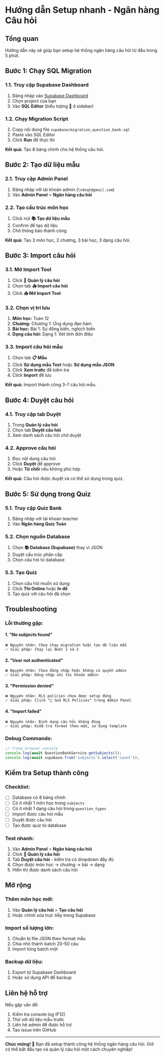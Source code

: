 # Hướng dẫn Setup nhanh - Ngân hàng Câu hỏi

## Tổng quan
Hướng dẫn này sẽ giúp bạn setup hệ thống ngân hàng câu hỏi từ đầu trong 5 phút.

## Bước 1: Chạy SQL Migration

### 1.1. Truy cập Supabase Dashboard
1. Đăng nhập vào [Supabase Dashboard](https://app.supabase.com)
2. Chọn project của bạn
3. Vào **SQL Editor** (biểu tượng 📝 ở sidebar)

### 1.2. Chạy Migration Script
1. Copy nội dung file `supabase/migration_question_bank.sql`
2. Paste vào SQL Editor
3. Click **Run** để thực thi

**Kết quả:** Tạo 8 bảng chính cho hệ thống câu hỏi.

## Bước 2: Tạo dữ liệu mẫu

### 2.1. Truy cập Admin Panel
1. Đăng nhập với tài khoản admin (`lvdoqt@gmail.com`)
2. Vào **Admin Panel** > **Ngân hàng câu hỏi**

### 2.2. Tạo cấu trúc môn học
1. Click nút **📚 Tạo dữ liệu mẫu**
2. Confirm để tạo dữ liệu
3. Chờ thông báo thành công

**Kết quả:** Tạo 3 môn học, 2 chương, 3 bài học, 3 dạng câu hỏi.

## Bước 3: Import câu hỏi

### 3.1. Mở Import Tool
1. Click **📝 Quản lý câu hỏi**
2. Chọn tab **📥 Import câu hỏi**
3. Click **📥 Mở Import Tool**

### 3.2. Chọn vị trí lưu
1. **Môn học:** Toán 12
2. **Chương:** Chương 1: Ứng dụng đạo hàm
3. **Bài học:** Bài 1: Sự đồng biến, nghịch biến
4. **Dạng câu hỏi:** Dạng 1: Xét tính đơn điệu

### 3.3. Import câu hỏi mẫu
1. Chọn tab **📋 Mẫu**
2. Click **Sử dụng mẫu Text** hoặc **Sử dụng mẫu JSON**
3. Click **Xem trước** để kiểm tra
4. Click **Import** để lưu

**Kết quả:** Import thành công 3-7 câu hỏi mẫu.

## Bước 4: Duyệt câu hỏi

### 4.1. Truy cập tab Duyệt
1. Trong **Quản lý câu hỏi**
2. Chọn tab **Duyệt câu hỏi**
3. Xem danh sách câu hỏi chờ duyệt

### 4.2. Approve câu hỏi
1. Đọc nội dung câu hỏi
2. Click **Duyệt** để approve
3. Hoặc **Từ chối** nếu không phù hợp

**Kết quả:** Câu hỏi được duyệt và có thể sử dụng trong quiz.

## Bước 5: Sử dụng trong Quiz

### 5.1. Truy cập Quiz Bank
1. Đăng nhập với tài khoản teacher
2. Vào **Ngân hàng Quiz Toán**

### 5.2. Chọn nguồn Database
1. Chọn **📚 Database (Supabase)** thay vì JSON
2. Duyệt cấu trúc phân cấp
3. Chọn câu hỏi từ database

### 5.3. Tạo Quiz
1. Chọn câu hỏi muốn sử dụng
2. Click **Thi Online** hoặc **In đề**
3. Tạo quiz với câu hỏi đã chọn

## Troubleshooting

### Lỗi thường gặp:

#### 1. "No subjects found"
```
❌ Nguyên nhân: Chưa chạy migration hoặc tạo dữ liệu mẫu
✅ Giải pháp: Chạy lại Bước 1 và 2
```

#### 2. "User not authenticated"
```
❌ Nguyên nhân: Chưa đăng nhập hoặc không có quyền admin
✅ Giải pháp: Đăng nhập với tài khoản admin
```

#### 3. "Permission denied"
```
❌ Nguyên nhân: RLS policies chưa được setup đúng
✅ Giải pháp: Click "🔧 Sửa RLS Policies" trong Admin Panel
```

#### 4. "Import failed"
```
❌ Nguyên nhân: Định dạng câu hỏi không đúng
✅ Giải pháp: Kiểm tra format theo mẫu, sử dụng template
```

### Debug Commands:
```javascript
// Trong browser console
console.log(await QuestionBankService.getSubjects());
console.log(await supabase.from('subjects').select('count'));
```

## Kiểm tra Setup thành công

### Checklist:
- [ ] Database có 8 bảng chính
- [ ] Có ít nhất 1 môn học trong `subjects`
- [ ] Có ít nhất 1 dạng câu hỏi trong `question_types`
- [ ] Import được câu hỏi mẫu
- [ ] Duyệt được câu hỏi
- [ ] Tạo được quiz từ database

### Test nhanh:
1. Vào **Admin Panel** > **Ngân hàng câu hỏi**
2. Click **📝 Quản lý câu hỏi**
3. Tab **Duyệt câu hỏi** - kiểm tra có dropdown đầy đủ
4. Chọn được môn học → chương → bài → dạng
5. Hiển thị được danh sách câu hỏi

## Mở rộng

### Thêm môn học mới:
1. Vào **Quản lý câu hỏi** > **Tạo câu hỏi**
2. Hoặc chỉnh sửa trực tiếp trong Supabase

### Import số lượng lớn:
1. Chuẩn bị file JSON theo format mẫu
2. Chia nhỏ thành batch 20-50 câu
3. Import từng batch một

### Backup dữ liệu:
1. Export từ Supabase Dashboard
2. Hoặc sử dụng API để backup

## Liên hệ hỗ trợ

Nếu gặp vấn đề:
1. Kiểm tra console log (F12)
2. Thử với dữ liệu mẫu trước
3. Liên hệ admin để được hỗ trợ
4. Tạo issue trên GitHub

---

**Chúc mừng! 🎉** Bạn đã setup thành công hệ thống ngân hàng câu hỏi. Giờ có thể bắt đầu tạo và quản lý câu hỏi một cách chuyên nghiệp!